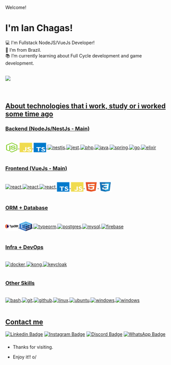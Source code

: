 Welcome!
# I'm Ian Chagas!

:computer: I'm Fullstack NodeJS/VueJs Developer! <br>
:house_with_garden: I’m from Brazil. <br>
:books: I’m currently learning about Full Cycle development and game development.
<br>
<br>

 <div>
  <a href="https://github.com/ianchagas">
  <img height="180em" src="https://github-readme-stats.vercel.app/api/top-langs/?username=ianchagas&layout=compact&langs_count=7&theme=outrun"/>
</div> <br> <br>

## About technologies that i work, study or i worked some time ago

### Backend (NodeJs/NestJs - Main)
<div style="display: inline_block"><br>
  <img align="center" alt="nodejs" height="30" width="40" src="https://raw.githubusercontent.com/devicons/devicon/master/icons/nodejs/nodejs-original.svg">
  <img align="center" alt="javascript" height="30" width="40" src="https://raw.githubusercontent.com/devicons/devicon/master/icons/javascript/javascript-plain.svg">
  <img align="center" alt="typescript" height="30" width="40" src="https://raw.githubusercontent.com/devicons/devicon/master/icons/typescript/typescript-plain.svg">
  <img align="center" alt="nestjs" height="30" width="40" src="https://cdn.jsdelivr.net/gh/devicons/devicon/icons/nestjs/nestjs-plain.svg">
  <img align="center" alt="jest" height="30" width="40" src="https://cdn.jsdelivr.net/gh/devicons/devicon/icons/jest/jest-plain.svg">
  <img align="center" alt="php" height="30" width="40" src="https://cdn.jsdelivr.net/gh/devicons/devicon/icons/php/php-plain.svg">
  <img align="center" alt="java" height="30" width="40" src="https://cdn.jsdelivr.net/gh/devicons/devicon/icons/java/java-original-wordmark.svg">
  <img align="center" alt="spring" height="30" width="40" src="https://cdn.jsdelivr.net/gh/devicons/devicon/icons/spring/spring-original-wordmark.svg">
  <img align="center" alt="go" height="30" width="40" src="https://cdn.jsdelivr.net/gh/devicons/devicon/icons/go/go-original.svg">
  <img align="center" alt="elixir" height="30" width="40" src="https://cdn.jsdelivr.net/gh/devicons/devicon/icons/elixir/elixir-original.svg">
</div><br>

### Frontend (VueJs - Main)
<div style="display: inline_block"><br>
  <img align="center" alt="react" height="30" width="40" src="https://br.vuejs.org/images/logo.svg">
  <img align="center" alt="react" height="30" width="40" src="https://cdn.jsdelivr.net/gh/devicons/devicon/icons/react/react-original.svg">
  <img align="center" alt="react" height="30" width="40" src="https://cdn.jsdelivr.net/gh/devicons/devicon/icons/angularjs/angularjs-original.svg">
  <img align="center" alt="typescript" height="30" width="40" src="https://raw.githubusercontent.com/devicons/devicon/master/icons/typescript/typescript-plain.svg">
  <img align="center" alt="javascript" height="30" width="40" src="https://raw.githubusercontent.com/devicons/devicon/master/icons/javascript/javascript-plain.svg">
  <img align="center" alt="html" height="30" width="40" src="https://raw.githubusercontent.com/devicons/devicon/master/icons/html5/html5-original.svg">
  <img align="center" alt="css" height="30" width="40" src="https://raw.githubusercontent.com/devicons/devicon/master/icons/css3/css3-original.svg">
</div><br>
 
### ORM + Database
 <div style="display: inline_block"><br>
  <img align="center" alt="typeorm" height="30" width="40" src="https://raw.githubusercontent.com/typeorm/typeorm/master/resources/logo_big.png">
  <img align="center" alt="typeorm" height="30" width="40" src="https://github.com/sequelize/sequelize/blob/main/logo.svg">
  <img align="center" alt="typeorm" height="30" width="40" src="https://github.com/mongodb/mongo/blob/master/docs/leaf.svg">
  <img align="center" alt="postgres" height="30" width="40" src="https://cdn.jsdelivr.net/gh/devicons/devicon/icons/postgresql/postgresql-plain.svg">
  <img align="center" alt="mysql" height="30" width="40" src="https://cdn.jsdelivr.net/gh/devicons/devicon/icons/mysql/mysql-original-wordmark.svg">
  <img align="center" alt="firebase" height="30" width="40" src="https://cdn.jsdelivr.net/gh/devicons/devicon/icons/firebase/firebase-plain-wordmark.svg">
</div><br>
 
### Infra + DevOps
 <div style="display: inline_block"><br>
  <img align="center" alt="docker" height="30" width="40" src="https://cdn.jsdelivr.net/gh/devicons/devicon/icons/docker/docker-original-wordmark.svg">
  <img align="center" alt="kong" height="30" width="40" src="	https://www.svgrepo.com/show/353978/kong-icon.svg">
  <img align="center" alt="keycloak" height="30" width="40" src="https://www.keycloak.org/resources/images/logo.svg">
</div><br>
 
### Other Skills
 <div style="display: inline_block"><br>
  <img align="center" alt="bash" height="30" width="40" src="https://cdn.jsdelivr.net/gh/devicons/devicon/icons/bash/bash-plain.svg">
  <img align="center" alt="git" height="30" width="40" src="https://cdn.jsdelivr.net/gh/devicons/devicon/icons/git/git-original-wordmark.svg">
  <img align="center" alt="github" height="30" width="40" src="https://cdn.jsdelivr.net/gh/devicons/devicon/icons/github/github-original-wordmark.svg">
  <img align="center" alt="linux" height="30" width="40" src="https://cdn.jsdelivr.net/gh/devicons/devicon/icons/linux/linux-original.svg">
  <img align="center" alt="ubuntu" height="30" width="40" src="https://cdn.jsdelivr.net/gh/devicons/devicon/icons/ubuntu/ubuntu-plain-wordmark.svg">
  <img align="center" alt="windows" height="30" width="40" src="https://cdn.jsdelivr.net/gh/devicons/devicon/icons/windows8/windows8-original.svg">
  <img align="center" alt="windows" height="30" width="40" src="https://cdn.jsdelivr.net/gh/devicons/devicon/icons/jira/jira-original-wordmark.svg">
</div><br>

## Contact me
 
[![Linkedin Badge](	https://img.shields.io/badge/LinkedIn-0077B5?style=for-the-badge&logo=linkedin&logoColor=white&link=https://www.linkedin.com/in/ian-chagas-salgado-763a82166/)](https://www.linkedin.com/in/ian-chagas-salgado-763a82166/)
[![Instagram Badge]( https://img.shields.io/badge/Instagram-E4405F?style=for-the-badge&logo=instagram&logoColor=white&link=https://www.instagram.com/iaan.exe/)](https://www.instagram.com/ianchagas.s/)
[![Discord Badge](	https://img.shields.io/badge/Discord-7289DA?style=for-the-badge&logo=discord&logoColor=white)](IanChagasS#6535)
[![WhatsApp Badge](	https://img.shields.io/badge/WhatsApp-25D366?style=for-the-badge&logo=whatsapp&logoColor=white&link=https://api.whatsapp.com/send?phone=5547996187817)](https://api.whatsapp.com/send?phone=5547988537850)
<br>
 
###
- Thanks for visiting.

- Enjoy it!! o/

